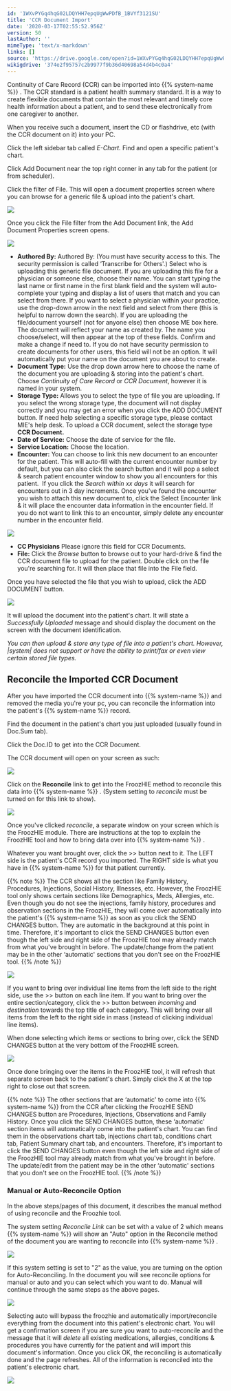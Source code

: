 ```yaml
---
id: '1WXvPYGq4hqG02LDQYHH7epqUgWwPDfB_1BVYf3121SU'
title: 'CCR Document Import'
date: '2020-03-17T02:55:52.956Z'
version: 50
lastAuthor: ''
mimeType: 'text/x-markdown'
links: []
source: 'https://drive.google.com/open?id=1WXvPYGq4hqG02LDQYHH7epqUgWwPDfB_1BVYf3121SU'
wikigdrive: '374e2f95757c2b9977f9b36d40698a54d4b4c0a4'
---
```

Continuity of Care Record (CCR) can be imported into {{% system-name %}} . The CCR standard is a patient health summary standard. It is a way to create flexible documents that contain the most relevant and timely core health information about a patient, and to send these electronically from one caregiver to another.

When you receive such a document, insert the CD or flashdrive, etc (with the CCR document on it) into your PC.

Click the left sidebar tab called *E-Chart.* Find and open a specific patient's chart.

Click Add Document near the top right corner in any tab for the patient (or from scheduler).

Click the filter of File. This will open a document properties screen where you can browse for a generic file & upload into the patient's chart.

![](../ccr-document-import.assets/6af28bea31bbe8e9f86e06ceef81a085.png)

Once you click the File filter from the Add Document link, the Add Document Properties screen opens.

![](../ccr-document-import.assets/a4c27f9e4deed3e583d0a767d3346513.png)

* <strong>Authored By:</strong> Authored By: (You must have security access to this. The security permission is called ‘Transcribe for Others'.) Select who is uploading this generic file document. If you are uploading this file for a physician or someone else, choose their name. You can start typing the last name or first name in the first blank field and the system will auto-complete your typing and display a list of users that match and you can select from there. If you want to select a physician within your practice, use the drop-down arrow in the next field and select from there (this is helpful to narrow down the search). If you are uploading the file/document yourself (not for anyone else) then choose ME box here. The document will reflect your name as created by. The name you choose/select, will then appear at the top of these fields. Confirm and make a change if need to. If you do not have security permission to create documents for other users, this field will not be an option. It will automatically put your name on the document you are about to create.
* <strong>Document Type:</strong> Use the drop down arrow here to choose the name of the document you are uploading & storing into the patient's chart. Choose <em>Continuity of Care Record</em> or <em>CCR Document</em>, however it is named in your system.
* <strong>Storage Type:</strong> Allows you to select the type of file you are uploading. If you select the wrong storage type, the document will not display correctly and you may get an error when you click the ADD DOCUMENT button. If need help selecting a specific storage type, please contact MIE's help desk. To upload a CCR document, select the storage type <strong>CCR Document.</strong>
* <strong>Date of Service:</strong> Choose the date of service for the file.
* <strong>Service Location:</strong> Choose the location.
* <strong>Encounter:</strong> You can choose to link this new document to an encounter for the patient. This will auto-fill with the current encounter number by default, but you can also click the search button and it will pop a select & search patient encounter window to show you all encounters for this patient.  If you click the <em>Search within xx days</em> it will search for encounters out in 3 day increments. Once you've found the encounter you wish to attach this new document to, click the Select Encounter link & it will place the encounter data information in the encounter field. If you do not want to link this to an encounter, simply delete any encounter number in the encounter field.

![](../ccr-document-import.assets/675815048f57b124573cc07ab418b4fb.png)

* <strong>CC Physicians</strong> Please ignore this field for CCR Documents.
* <strong>File:</strong> Click the <em>Browse</em> button to browse out to your hard-drive & find the CCR document file to upload for the patient. Double click on the file you're searching for. It will then place that file into the File field.

Once you have selected the file that you wish to upload, click the ADD DOCUMENT button.

![](../ccr-document-import.assets/7ff87ca9baaf9f62c9e8b2b3a8dbf28a.png)

It will upload the document into the patient's chart. It will state a *Successfully Uploaded* message and should display the document on the screen with the document identification.

*You can then upload & store any type of file into a patient's chart. However, |system| does not support or have the ability to print/fax or even view certain stored file types.*

## Reconcile the Imported CCR Document

After you have imported the CCR document into {{% system-name %}} and removed the media you're your pc, you can reconcile the information into the patient's {{% system-name %}} record.

Find the document in the patient's chart you just uploaded (usually found in Doc.Sum tab).

Click the Doc.ID to get into the CCR Document.

The CCR document will open on your screen as such:

![](../ccr-document-import.assets/13fdf188d689b1d97828e0f99205bbac.png)

Click on the **Reconcile** link to get into the FroozHIE method to reconcile this data into {{% system-name %}} . (System setting to *reconcile* must be turned on for this link to show).

![](../ccr-document-import.assets/13fdf188d689b1d97828e0f99205bbac.png)

Once you've clicked *reconcile*, a separate window on your screen which is the FroozHIE module. There are instructions at the top to explain the FroozHIE tool and how to bring data over into {{% system-name %}} .

Whatever you want brought over, click the >> button next to it. The LEFT side is the patient's CCR record you imported. The RIGHT side is what you have in {{% system-name %}} for that patient currently.

{{% note %}}
The CCR shows all the section like Family History, Procedures, Injections, Social History, Illnesses, etc. However, the FroozHIE tool only shows certain sections like Demographics, Meds, Allergies, etc. Even though you do not see the injections, family history, procedures and observation sections in the FroozHIE, they will come over automatically into the patient's {{% system-name %}} as soon as you click the SEND CHANGES button. They are automatic in the background at this point in time. Therefore, it's important to click the SEND CHANGES button even though the left side and right side of the FroozHIE tool may already match from what you've brought in before. The update/change from the patient may be in the other ‘automatic' sections that you don't see on the FroozHIE tool.
{{% /note %}}

![](../ccr-document-import.assets/ede70f5e586b501f27519df04a68b4bd.png)

If you want to bring over individual line items from the left side to the right side, use the >> button on each line item. If you want to bring over the entire section/category, click the >> button between *incoming* and *destination* towards the top title of each category. This will bring over all items from the left to the right side in mass (instead of clicking individual line items).

When done selecting which items or sections to bring over, click the SEND CHANGES button at the very bottom of the FroozHIE screen.

![](../ccr-document-import.assets/fd5c7827fd69a49b64b868eb7e9bde27.png)

Once done bringing over the items in the FroozHIE tool, it will refresh that separate screen back to the patient's chart. Simply click the X at the top right to close out that screen.

{{% note %}}
The other sections that are ‘automatic' to come into {{% system-name %}} from the CCR after clicking the FroozHIE SEND CHANGES button are Procedures, Injections, Observations and Family History. Once you click the SEND CHANGES button, these ‘automatic' section items will automatically come into the patient's chart. You can find them in the observations chart tab, injections chart tab, conditions chart tab, Patient Summary chart tab, and encounters. Therefore, it's important to click the SEND CHANGES button even though the left side and right side of the FroozHIE tool may already match from what you've brought in before. The update/edit from the patient may be in the other ‘automatic' sections that you don't see on the FroozHIE tool.
{{% /note %}}

### Manual or Auto-Reconcile Option

In the above steps/pages of this document, it describes the manual method of using reconcile and the Froozhie tool.

The system setting *Reconcile Link* can be set with a value of 2 which means {{% system-name %}} will show an "Auto" option in the Reconcile method of the document you are wanting to reconcile into {{% system-name %}} .

![](../ccr-document-import.assets/6aad113474d4daddbe03659d2e8dd95f.png)

If this system setting is set to "2" as the value, you are turning on the option for Auto-Reconciling. In the document you will see reconcile options for manual or auto and you can select which you want to do. Manual will continue through the same steps as the above pages.

![](../ccr-document-import.assets/cb5d8815fb4e9a12d7651c22f5257037.png)

Selecting auto will bypass the froozhie and automatically import/reconcile everything from the document into this patient's electronic chart. You will get a confirmation screen if you are sure you want to auto-reconcile and the message that it will *delete* all existing medications, allergies, conditions & procedures you have currently for the patient and will import this document's information. Once you click OK, the reconciling is automatically done and the page refreshes. All of the information is reconciled into the patient's electronic chart.

![](../ccr-document-import.assets/b725672442304145c8a86ba0ae248e1d.png)
